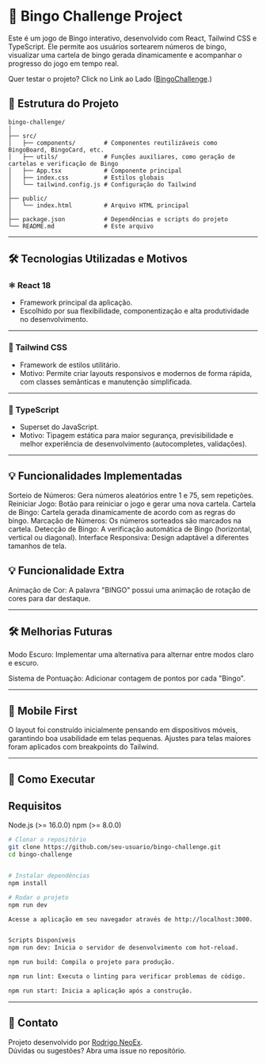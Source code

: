
# 🎯 Bingo Challenge Project

Este é um jogo de Bingo interativo, desenvolvido com React, Tailwind CSS e TypeScript. Ele permite aos usuários sortearem números de bingo, visualizar uma cartela de bingo gerada dinamicamente e acompanhar o progresso do jogo em tempo real.

Quer testar o projeto? Click no Link ao Lado ([BingoChallenge](https://bingo-challenge.vercel.app/).)

## 📂 Estrutura do Projeto

```
bingo-challenge/
│
├── src/
│   ├── components/        # Componentes reutilizáveis como BingoBoard, BingoCard, etc.
│   ├── utils/             # Funções auxiliares, como geração de cartelas e verificação de Bingo
│   ├── App.tsx            # Componente principal
│   ├── index.css          # Estilos globais
│   └── tailwind.config.js # Configuração do Tailwind
│
├── public/
│   └── index.html         # Arquivo HTML principal
│
├── package.json           # Dependências e scripts do projeto
└── README.md              # Este arquivo

```

---

## 🛠️ Tecnologias Utilizadas e Motivos

### ⚛️ React 18
- Framework principal da aplicação.
- Escolhido por sua flexibilidade, componentização e alta produtividade no desenvolvimento.

---

### 🎨 Tailwind CSS
- Framework de estilos utilitário.
- Motivo: Permite criar layouts responsivos e modernos de forma rápida, com classes semânticas e manutenção simplificada.

---

### 🚀 TypeScript
- Superset do JavaScript.
- Motivo: Tipagem estática para maior segurança, previsibilidade e melhor experiência de desenvolvimento (autocompletes, validações).

---

## 💡 Funcionalidades Implementadas

Sorteio de Números: Gera números aleatórios entre 1 e 75, sem repetições.
Reiniciar Jogo: Botão para reiniciar o jogo e gerar uma nova cartela.
Cartela de Bingo: Cartela gerada dinamicamente de acordo com as regras do bingo.
Marcação de Números: Os números sorteados são marcados na cartela.
Detecção de Bingo: A verificação automática de Bingo (horizontal, vertical ou diagonal).
Interface Responsiva: Design adaptável a diferentes tamanhos de tela.

## 💡 Funcionalidade Extra

Animação de Cor: A palavra "BINGO" possui uma animação de rotação de cores para dar destaque.

---

## 🛠️ Melhorias Futuras

Modo Escuro: Implementar uma alternativa para alternar entre modos claro e escuro.

Sistema de Pontuação: Adicionar contagem de pontos por cada "Bingo".

---

## 📱 Mobile First

O layout foi construído inicialmente pensando em dispositivos móveis, garantindo boa usabilidade em telas pequenas. Ajustes para telas maiores foram aplicados com breakpoints do Tailwind.

---

## 🚀 Como Executar

## Requisitos
Node.js (>= 16.0.0)
npm (>= 8.0.0)

```bash
# Clonar o repositório
git clone https://github.com/seu-usuario/bingo-challenge.git
cd bingo-challenge


# Instalar dependências
npm install

# Rodar o projeto
npm run dev

Acesse a aplicação em seu navegador através de http://localhost:3000.


Scripts Disponíveis
npm run dev: Inicia o servidor de desenvolvimento com hot-reload.

npm run build: Compila o projeto para produção.

npm run lint: Executa o linting para verificar problemas de código.

npm run start: Inicia a aplicação após a construção.
```

---

## 📮 Contato

Projeto desenvolvido por [Rodrigo NeoEx](https://github.com/RodrigoNeoEx).  
Dúvidas ou sugestões? Abra uma issue no repositório.
